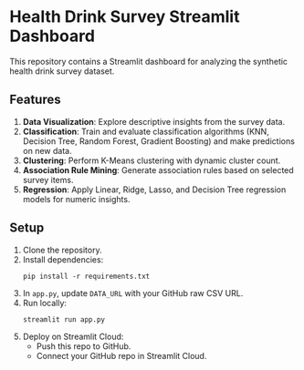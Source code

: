 # Health Drink Survey Streamlit Dashboard

This repository contains a Streamlit dashboard for analyzing the synthetic health drink survey dataset.

## Features

1. **Data Visualization**: Explore descriptive insights from the survey data.
2. **Classification**: Train and evaluate classification algorithms (KNN, Decision Tree, Random Forest, Gradient Boosting) and make predictions on new data.
3. **Clustering**: Perform K-Means clustering with dynamic cluster count.
4. **Association Rule Mining**: Generate association rules based on selected survey items.
5. **Regression**: Apply Linear, Ridge, Lasso, and Decision Tree regression models for numeric insights.

## Setup

1. Clone the repository.
2. Install dependencies:
    ```
    pip install -r requirements.txt
    ```
3. In `app.py`, update `DATA_URL` with your GitHub raw CSV URL.
4. Run locally:
    ```
    streamlit run app.py
    ```
5. Deploy on Streamlit Cloud:
   - Push this repo to GitHub.
   - Connect your GitHub repo in Streamlit Cloud.
